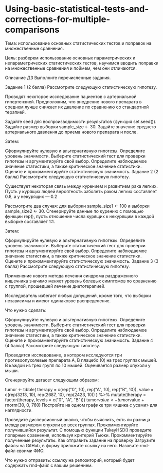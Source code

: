 # Using-basic-statistical-tests-and-corrections-for-multiple-comparisons
Тема: использование основных статистических тестов и поправок на множественные сравнения.

Цель: разберем использование основных параметрических и непараметрических статистических тестов, научимся вводить поправки на множественные сравнения и поймем, чем они отличаются.

Описание ДЗ
Выполните перечисленные задания.

Задание 1 (2 балла)
Рассмотрите следующую статистическую гипотезу.

Проводят некоторое исследование пациентов с артериальной гипертензией. Предположим, что внедрение нового препарата в среднем лучше снижает их давление по сравнению со стандартной терапией.

Задайте seed для воспроизводимости результатов (функция set.seed()). Задайте размер выборки sample_size <- 30. Задайте значение среднего артериального давления до приема нового препарата и после.

Затем:

Сформулируйте нулевую и альтернативную гипотезы.
Определите уровень значимости.
Выберите статистический тест для проверки гипотезы и аргументируйте свой выбор.
Определите наблюдаемое значение статистики, а также критическое значение статистики.
Оцените и прокомментируйте статистическую значимость.
Задание 2 (2 балла)
Рассмотрите следующую статистическую гипотезу.

Существует некоторая связь между курением и развитием рака легких. Пусть у курящих людей вероятность заболеть раком легких составляет 0.8, а у некурящих — 0.2

Рассмотрите два случая: для выборки sample_size1 <- 100 и выборки sample_size2 <- 30. Сгенерируйте данные по курению с помощью функции rep(), пусть отношение числа курящих к некурящим в каждой выборке составляет 1:1.

Затем:

Сформулируйте нулевую и альтернативную гипотезы.
Определите уровень значимости.
Выберите статистический тест для проверки гипотезы и аргументируйте свой выбор.
Определите наблюдаемое значение статистики, а также критическое значение статистики.
Оцените и прокомментируйте статистическую значимость.
Задание 3 (3 балла)
Рассмотрите следующую статистическую гипотезу.

Применение нового метода лечения синдрома раздраженного кишечника значимо меняет уровень болевых симптомов по сравнению с группой, прошедшей лечение диетотерапией.

Исследователь избегает любых допущений, кроме того, что выборки независимы и имеют одинаковое распределение.

Что нужно сделать:

Сформулируйте нулевую и альтернативную гипотезы.
Определите уровень значимости.
Выберите статистический тест для проверки гипотезы и аргументируйте свой выбор.
Определите наблюдаемое значение статистики, а также критическое значение статистики.
Оцените и прокомментируйте статистическую значимость.
Задание 4 (4 балла)
Рассмотрите следующую гипотезу.

Проводится исследование, в котором исследуются три противоопухолевые препарата A, B плацебо (0) на трех группах мышей. В каждой из трех групп по 10 мышей.  Оценивается размер опухоли у мыши.

Сгенерируйте датасет следующим образом:

tumor <- tibble(
  therapy = c(rep("0", 10), rep("A", 10), rep("B", 10)),
  value = c(rep(3213, 10), rep(2687, 10), rep(2423, 10))
) %>%
  mutate(therapy = factor(therapy, levels = c("0", "A", "B")))
tumor$value <- tumor$value + rnorm(30, 0, 760)
Постройте на одном графике три «ящика с усами» для наглядности.

Проведите дисперсионный анализ, чтобы выяснить, есть ли разница между размером опухоли во всех группах. 
Прокомментируйте получившийся результат.
С помощью функции TukeyHSD() проведите попарные сравнения, используя критерий Тьюки.
Прокомментируйте полученные результаты.
Как отправить задание на проверку
Загрузите файлы на GitHub, в форму приложите ссылку на него. Назовите rmd-файл своими ФИО.

Что нужно отправить: ссылку на репозиторий, который будет содержать rmd-файл с вашим решением.
